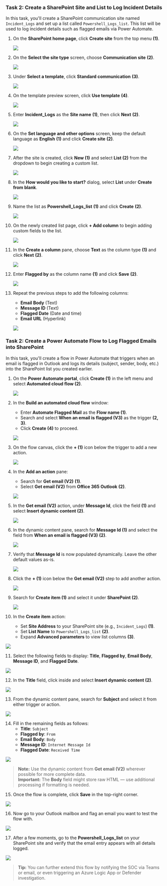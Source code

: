### Task 2: Create a SharePoint Site and List to Log Incident Details

In this task, you'll create a SharePoint communication site named `Incident_Logs` and set up a list called `Powershell_Logs_list`. This list will be used to log incident details such as flagged emails via Power Automate.

1. On the **SharePoint home page**, click **Create site** from the top menu **(1)**.

   ![](./media/sp_gg_e4_1.png)

1. On the **Select the site type** screen, choose **Communication site** **(2)**.

   ![](./media/sp_gg_e4_2.png)

1. Under **Select a template**, click **Standard communication** **(3)**.

   ![](./media/sp_gg_e4_3.png)

1. On the template preview screen, click **Use template** **(4)**.

   ![](./media/sp_gg_e4_4.png)

1. Enter **Incident_Logs** as the **Site name** **(1)**, then click **Next** **(2)**.

   ![](./media/sp_gg_e4_5.png)

1. On the **Set language and other options** screen, keep the default language as **English** **(1)** and click **Create site** **(2)**.

   ![](./media/sp_gg_e4_6.png)

1. After the site is created, click **New (1)** and select **List (2)** from the dropdown to begin creating a custom list.

   ![](./media/sp_gg_e4_7.png)

1. In the **How would you like to start?** dialog, select **List** under **Create from blank**.

   ![](./media/sp_gg_e4_8.png)

1. Name the list as **Powershell_Logs_list** **(1)** and click **Create** **(2)**.

   ![](./media/sp_gg_e4_9.png)

1. On the newly created list page, click **+ Add column** to begin adding custom fields to the list.

   ![](./media/sp_gg_e4_10.png)

1. In the **Create a column** pane, choose **Text** as the column type **(1)** and click **Next** **(2)**.

   ![](./media/sp_gg_e4_11.png)

1. Enter **Flagged by** as the column name **(1)** and click **Save** **(2)**.

   ![](./media/sp_gg_e4_12.png)

1. Repeat the previous steps to add the following columns:

    - **Email Body** (Text)
    - **Message ID** (Text)
    - **Flagged Date** (Date and time)
    - **Email URL** (Hyperlink)

   ![](./media/sp_gg_e4_13.png)

### Task 2: Create a Power Automate Flow to Log Flagged Emails into SharePoint

In this task, you'll create a flow in Power Automate that triggers when an email is flagged in Outlook and logs its details (subject, sender, body, etc.) into the SharePoint list you created earlier.

1. On the **Power Automate portal**, click **Create (1)** in the left menu and select **Automated cloud flow (2)**.

   ![](./media/z_gg_e4_1.png)

2. In the **Build an automated cloud flow** window:
   - Enter **Automate Flagged Mail** as the **Flow name (1)**.
   - Search and select **When an email is flagged (V3)** as the trigger **(2, 3)**.
   - Click **Create (4)** to proceed.

   ![](./media/z_gg_e4_2.png)

3. On the flow canvas, click the **+ (1)** icon below the trigger to add a new action.

   ![](./media/z_gg_e4_3.png)

4. In the **Add an action** pane:
   - Search for **Get email (V2)** **(1)**.
   - Select **Get email (V2)** from **Office 365 Outlook** **(2)**.

   ![](./media/z_gg_e4_4.png)

5. In the **Get email (V2)** action, under **Message Id**, click the field **(1)** and select **Insert dynamic content (2)**.

   ![](./media/z_gg_e4_5.png)

6. In the dynamic content pane, search for **Message Id (1)** and select the field from **When an email is flagged (V3)** **(2)**.

   ![](./media/z_gg_e4_6.png)

7. Verify that **Message Id** is now populated dynamically. Leave the other default values as-is.

   ![](./media/z_gg_e4_7.png)

8. Click the **+ (1)** icon below the **Get email (V2)** step to add another action.

   ![](./media/z_gg_e4_8.png)

9. Search for **Create item (1)** and select it under **SharePoint (2)**.

   ![](./media/z_gg_e4_9.png)

10. In the **Create item** action:
    - Set **Site Address** to your SharePoint site (e.g., `Incident_Logs`) **(1)**.
    - Set **List Name** to `Powershell_Logs_list` **(2)**.
    - Expand **Advanced parameters** to view list columns **(3)**.

   ![](./media/z_gg_e4_10.png)

11. Select the following fields to display: **Title**, **Flagged by**, **Email Body**, **Message ID**, and **Flagged Date**.

   ![](./media/z_gg_e4_11.png)

12. In the **Title** field, click inside and select **Insert dynamic content (2)**.

   ![](./media/z_gg_e4_12.png)

13. From the dynamic content pane, search for **Subject** and select it from either trigger or action.

   ![](./media/z_gg_e4_13.png)

14. Fill in the remaining fields as follows:
    - **Title**: `Subject`
    - **Flagged by**: `From`
    - **Email Body**: `Body`
    - **Message ID**: `Internet Message Id`
    - **Flagged Date**: `Received Time`

   ![](./media/z_gg_e4_14.png)

> **Note:** Use the dynamic content from **Get email (V2)** wherever possible for more complete data.  
> **Important:** The **Body** field might store raw HTML — use additional processing if formatting is needed.

15. Once the flow is complete, click **Save** in the top-right corner.

   ![](./media/z_gg_e4_15.png)

16. Now go to your Outlook mailbox and flag an email you want to test the flow with.

   ![](./media/z_gg_e4_16.png)

17. After a few moments, go to the **Powershell_Logs_list** on your SharePoint site and verify that the email entry appears with all details logged.

   ![](./media/z_gg_e4_17.png)

> **Tip:** You can further extend this flow by notifying the SOC via Teams or email, or even triggering an Azure Logic App or Defender investigation.


